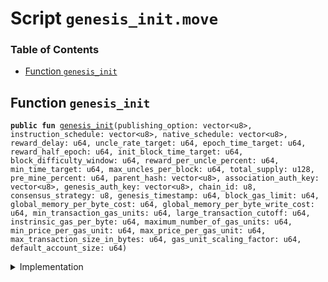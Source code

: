 
<a name="SCRIPT"></a>

# Script `genesis_init.move`

### Table of Contents

-  [Function `genesis_init`](#SCRIPT_genesis_init)



<a name="SCRIPT_genesis_init"></a>

## Function `genesis_init`



<pre><code><b>public</b> <b>fun</b> <a href="#SCRIPT_genesis_init">genesis_init</a>(publishing_option: vector&lt;u8&gt;, instruction_schedule: vector&lt;u8&gt;, native_schedule: vector&lt;u8&gt;, reward_delay: u64, uncle_rate_target: u64, epoch_time_target: u64, reward_half_epoch: u64, init_block_time_target: u64, block_difficulty_window: u64, reward_per_uncle_percent: u64, min_time_target: u64, max_uncles_per_block: u64, total_supply: u128, pre_mine_percent: u64, parent_hash: vector&lt;u8&gt;, association_auth_key: vector&lt;u8&gt;, genesis_auth_key: vector&lt;u8&gt;, chain_id: u8, consensus_strategy: u8, genesis_timestamp: u64, block_gas_limit: u64, global_memory_per_byte_cost: u64, global_memory_per_byte_write_cost: u64, min_transaction_gas_units: u64, large_transaction_cutoff: u64, instrinsic_gas_per_byte: u64, maximum_number_of_gas_units: u64, min_price_per_gas_unit: u64, max_price_per_gas_unit: u64, max_transaction_size_in_bytes: u64, gas_unit_scaling_factor: u64, default_account_size: u64)
</code></pre>



<details>
<summary>Implementation</summary>


<pre><code><b>fun</b> <a href="#SCRIPT_genesis_init">genesis_init</a>(publishing_option: vector&lt;u8&gt;, instruction_schedule: vector&lt;u8&gt;,
                 native_schedule: vector&lt;u8&gt;, reward_delay: u64,
                 uncle_rate_target:u64,epoch_time_target: u64,
                 reward_half_epoch: u64, init_block_time_target: u64,
                 block_difficulty_window: u64, reward_per_uncle_percent: u64,
                 min_time_target:u64, max_uncles_per_block:u64,
                 total_supply: u128, pre_mine_percent:u64, parent_hash: vector&lt;u8&gt;,
                 association_auth_key: vector&lt;u8&gt;, genesis_auth_key: vector&lt;u8&gt;,
                 chain_id: u8, consensus_strategy: u8, genesis_timestamp: u64,
                 block_gas_limit: u64,
                 global_memory_per_byte_cost: u64,
                 global_memory_per_byte_write_cost: u64,
                 min_transaction_gas_units: u64,
                 large_transaction_cutoff: u64,
                 instrinsic_gas_per_byte: u64,
                 maximum_number_of_gas_units: u64,
                 min_price_per_gas_unit: u64,
                 max_price_per_gas_unit: u64,
                 max_transaction_size_in_bytes: u64,
                 gas_unit_scaling_factor: u64,
                 default_account_size: u64,
                 ) {

        <b>assert</b>(<a href="../../modules/doc/Timestamp.md#0x1_Timestamp_is_genesis">Timestamp::is_genesis</a>(), 1);

        // create genesis account
        <b>let</b> genesis_account = <a href="../../modules/doc/Account.md#0x1_Account_create_genesis_account">Account::create_genesis_account</a>(<a href="../../modules/doc/CoreAddresses.md#0x1_CoreAddresses_GENESIS_ADDRESS">CoreAddresses::GENESIS_ADDRESS</a>());

        //Init <b>global</b> time
        <a href="../../modules/doc/Timestamp.md#0x1_Timestamp_initialize">Timestamp::initialize</a>(&genesis_account, genesis_timestamp);
        <a href="../../modules/doc/ChainId.md#0x1_ChainId_initialize">ChainId::initialize</a>(&genesis_account, chain_id);
        <a href="../../modules/doc/ConsensusStrategy.md#0x1_ConsensusStrategy_initialize">ConsensusStrategy::initialize</a>(&genesis_account, consensus_strategy);

        <a href="../../modules/doc/Block.md#0x1_Block_initialize">Block::initialize</a>(&genesis_account, parent_hash);

        // init config
        <a href="../../modules/doc/VMConfig.md#0x1_VMConfig_initialize">VMConfig::initialize</a>(&genesis_account, publishing_option, instruction_schedule, native_schedule,
            block_gas_limit,
            global_memory_per_byte_cost,
            global_memory_per_byte_write_cost,
            min_transaction_gas_units,
            large_transaction_cutoff,
            instrinsic_gas_per_byte,
            maximum_number_of_gas_units,
            min_price_per_gas_unit,
            max_price_per_gas_unit,
            max_transaction_size_in_bytes,
            gas_unit_scaling_factor,
            default_account_size
            );
        <a href="../../modules/doc/Version.md#0x1_Version_initialize">Version::initialize</a>(&genesis_account);

        <a href="../../modules/doc/TransactionTimeout.md#0x1_TransactionTimeout_initialize">TransactionTimeout::initialize</a>(&genesis_account);

        <a href="../../modules/doc/STC.md#0x1_STC_initialize">STC::initialize</a>(&genesis_account);
        <a href="../../modules/doc/DummyToken.md#0x1_DummyToken_initialize">DummyToken::initialize</a>(&genesis_account);
        <a href="../../modules/doc/Account.md#0x1_Account_accept_token">Account::accept_token</a>&lt;<a href="../../modules/doc/STC.md#0x1_STC">STC</a>&gt;(&genesis_account);

        <b>let</b> association = <a href="../../modules/doc/Account.md#0x1_Account_create_genesis_account">Account::create_genesis_account</a>(<a href="../../modules/doc/CoreAddresses.md#0x1_CoreAddresses_ASSOCIATION_ROOT_ADDRESS">CoreAddresses::ASSOCIATION_ROOT_ADDRESS</a>());
        <a href="../../modules/doc/Account.md#0x1_Account_accept_token">Account::accept_token</a>&lt;<a href="../../modules/doc/STC.md#0x1_STC">STC</a>&gt;(&association);

        <b>let</b> pre_mine_balance = total_supply * (pre_mine_percent <b>as</b> u128) / 100;
        <b>if</b> (pre_mine_balance &gt; 0) {
            <b>let</b> stc = <a href="../../modules/doc/Token.md#0x1_Token_mint">Token::mint</a>&lt;<a href="../../modules/doc/STC.md#0x1_STC">STC</a>&gt;(&genesis_account, pre_mine_balance);
            <a href="../../modules/doc/Account.md#0x1_Account_deposit_to">Account::deposit_to</a>(&genesis_account, <a href="../../modules/doc/Signer.md#0x1_Signer_address_of">Signer::address_of</a>(&association), stc);
        };

        <b>let</b> miner_reward_balance = total_supply - pre_mine_balance;
        <b>let</b> init_reward_per_epoch = miner_reward_balance / (reward_half_epoch * 2 <b>as</b> u128);
        <a href="../../modules/doc/Consensus.md#0x1_Consensus_initialize">Consensus::initialize</a>(&genesis_account,uncle_rate_target,epoch_time_target,reward_half_epoch, init_block_time_target, block_difficulty_window,
                                init_reward_per_epoch, reward_per_uncle_percent, min_time_target, max_uncles_per_block);

        <a href="../../modules/doc/BlockReward.md#0x1_BlockReward_initialize">BlockReward::initialize</a>(&genesis_account, miner_reward_balance, reward_delay);

        <a href="../../modules/doc/TransactionFee.md#0x1_TransactionFee_initialize">TransactionFee::initialize</a>(&genesis_account);
        //Grant stdlib maintainer <b>to</b> association
        <a href="../../modules/doc/PackageTxnManager.md#0x1_PackageTxnManager_grant_maintainer">PackageTxnManager::grant_maintainer</a>(&genesis_account, <a href="../../modules/doc/Signer.md#0x1_Signer_address_of">Signer::address_of</a>(&association));
        //TODO set stdlib upgrade strategy.

        // only dev network set genesis auth key.
        <b>if</b> (!<a href="../../modules/doc/Vector.md#0x1_Vector_is_empty">Vector::is_empty</a>(&genesis_auth_key)){
            <b>let</b> genesis_rotate_key_cap = <a href="../../modules/doc/Account.md#0x1_Account_extract_key_rotation_capability">Account::extract_key_rotation_capability</a>(&genesis_account);
            <a href="../../modules/doc/Account.md#0x1_Account_rotate_authentication_key">Account::rotate_authentication_key</a>(&genesis_rotate_key_cap, genesis_auth_key);
            <a href="../../modules/doc/Account.md#0x1_Account_restore_key_rotation_capability">Account::restore_key_rotation_capability</a>(genesis_rotate_key_cap);
        };

        <b>let</b> assoc_rotate_key_cap = <a href="../../modules/doc/Account.md#0x1_Account_extract_key_rotation_capability">Account::extract_key_rotation_capability</a>(&association);
        <a href="../../modules/doc/Account.md#0x1_Account_rotate_authentication_key">Account::rotate_authentication_key</a>(&assoc_rotate_key_cap, association_auth_key);
        <a href="../../modules/doc/Account.md#0x1_Account_restore_key_rotation_capability">Account::restore_key_rotation_capability</a>(assoc_rotate_key_cap);

        //Start time, <a href="../../modules/doc/Timestamp.md#0x1_Timestamp_is_genesis">Timestamp::is_genesis</a>() will <b>return</b> <b>false</b>. this call should at the end of genesis init.
        <a href="../../modules/doc/Timestamp.md#0x1_Timestamp_set_time_has_started">Timestamp::set_time_has_started</a>(&genesis_account);
        <a href="../../modules/doc/Account.md#0x1_Account_release_genesis_signer">Account::release_genesis_signer</a>(genesis_account);
        <a href="../../modules/doc/Account.md#0x1_Account_release_genesis_signer">Account::release_genesis_signer</a>(association);

}
</code></pre>



</details>

